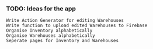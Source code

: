 ### TODO: Ideas for the app ####
	Write Action Generator for editing Warehouses
	Write function to upload edited Warehouses to Firebase  
	Organise Inventory alphabetically
	Organise Warehouses alphabetically
	Seperate pages for Inventory and Warehouses